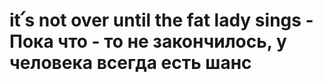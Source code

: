 # it՛s not over until the fat lady sings - Пока что - то не закончилось, у человека всегда есть шанс
